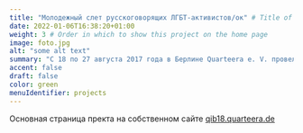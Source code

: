 ```yaml
---
title: "Молодежный слет русскоговорящих ЛГБТ-активистов/ок" # Title of your project
date: 2022-01-06T16:38:20+01:00
weight: 3 # Order in which to show this project on the home page
image: foto.jpg
alt: "some alt text"
summary: "С 18 по 27 августа 2017 года в Берлине Quarteera e. V. провела образовательный проект «Квартирник-2017» для ЛГБТ-активистов и активисток из Молдовы, Беларуси, Украины и России."
accent: false
draft: false
color: green
menuIdentifier: projects
---
```

Основная страница пректа на собственном сайте [qib18.quarteera.de](https://qib18.quarteera.de)